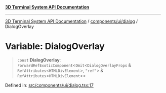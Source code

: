 [**3D Terminal System API Documentation**](../../../../README.md)

***

[3D Terminal System API Documentation](../../../../README.md) / [components/ui/dialog](../README.md) / DialogOverlay

# Variable: DialogOverlay

> `const` **DialogOverlay**: `ForwardRefExoticComponent`\<`Omit`\<`DialogOverlayProps` & `RefAttributes`\<`HTMLDivElement`\>, `"ref"`\> & `RefAttributes`\<`HTMLDivElement`\>\>

Defined in: [src/components/ui/dialog.tsx:17](https://github.com/Dicommunitas/ThreeJS_Terminal_3D/blob/ddd5d4bcdcae7e6ea863634448491f6c8a8bd764/src/components/ui/dialog.tsx#L17)
